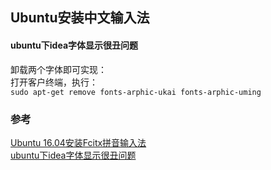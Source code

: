 ## Ubuntu安装中文输入法


#### ubuntu下idea字体显示很丑问题


卸载两个字体即可实现：  
打开客户终端，执行：  
`sudo apt-get remove fonts-arphic-ukai fonts-arphic-uming`

### 参考
[Ubuntu 16.04安装Fcitx拼音输入法](http://blog.topspeedsnail.com/archives/6948)  
[ubuntu下idea字体显示很丑问题](https://blog.csdn.net/zcbyzcb/article/details/83027920)  

